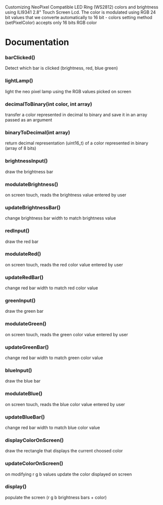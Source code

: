 Customizing NeoPixel Compatible LED Ring (WS2812) colors and brightness using ILI9341 2.8" Touch Screen Lcd. The color is modulated using RGB 24 bit values that we converte automatically to 16 bit - colors setting method (setPixelColor) accepts only 16 bits RGB color

# Documentation
### **barClicked()**

Detect which bar is clicked (brightness, red, blue green)

### **lightLamp()**

light the neo pixel lamp using the RGB values picked on screen

### **decimalToBinary(int color, int array)**

transfer a color represented in decimal to binary and save it in an array passed as an argument

### **binaryToDecimal(int array)**

return decimal representation (uint16_t) of a color represented in binary (array of 8 bits)

### **brightnessInput()**

draw the brightness bar

### **modulateBrightness()**

on screen touch, reads the brightness value entered by user

### **updateBrightnessBar()**

change brightness bar width to match brightness value

### **redInput()**

draw the red bar

### **modulateRed()**

on screen touch, reads the red color value entered by user

### **updateRedBar()**

change red bar width to match red color value

### **greenInput()**

draw the green bar

### **modulateGreen()**

on screen touch, reads the green color value entered by user

### **updateGreenBar()**

change red bar width to match green color value

### **blueInput()**

draw the blue bar

### **modulateBlue()**

on screen touch, reads the blue color value entered by user

### **updateBlueBar()**

change red bar width to match blue color value

### **displayColorOnScreen()**

draw the rectangle that displays the current choosed color

### **updateColorOnScreen()**

on modifying r g b values update the color displayed on screen

### **display()**

populate the screen (r g b brightness bars + color)

